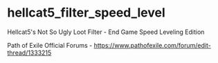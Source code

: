 # hellcat5_filter_speed_level
Hellcat5's Not So Ugly Loot Filter - End Game Speed Leveling Edition

Path of Exile Official Forums - 
https://www.pathofexile.com/forum/edit-thread/1333215
